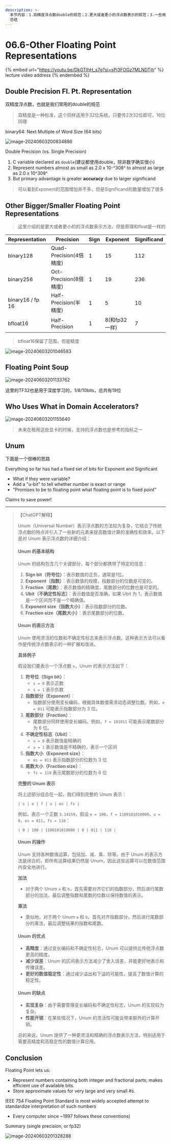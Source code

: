 ```yaml
---
description: >-
  本节内容：1.双精度浮点数double的规范；2.更大或者更小的浮点数表示的规范；3.一些用于ML和加速器的浮点数；4. 新型的浮点数表示方式Unum；5.
  总结
---
```


# 06.6-Other Floating Point Representations

{% embed url="https://youtu.be/DkGTIhH_s7g?si=sPj3FOGz7MLNDTjh" %}
lecture video address
{% endembed %}

## Double Precision Fl. Pt. Representation

双精度浮点数，也就是我们常用的double的规范

> 双精度是一种标准，这个同样适用于32位系统，只要传2次32位即可，16位同理

binary64: Next Multiple of Word Size (64 bits)

![image-20240603200834886](.image/image-20240603200834886.png)

Double Precision (vs. Single Precision)

1. C variable declared as `double`(建议都使用double，除非数字确实很小)
2. Represent numbers almost as small as 2.0 x 10-^308^ to almost as large as 2.0 x 10^308^
3. But primary advantage is greater **accuracy** due to larger significand

> 可以看到Exponent的范围增加并不多，但是Significand的数量增加了很多

## Other Bigger/Smaller Floating Point Representations

> 这里介绍的是更大或者更小的的浮点数表示方法，但是原理和float是一样的

| Representation   | Precision            | Sign | Exponent   | Significand |
| ---------------- | -------------------- | ---- | ---------- | ----------- |
| binary128        | Quad-Precision(4倍精度) | 1    | 15         | 112         |
| binary256        | Oct-Precision(8倍精度)  | 1    | 19         | 236         |
| binary16 / fp 16 | Half-Precision(半精度)  | 1    | 5          | 10          |
| bfloat16         | Half-Precision       | 1    | 8(和fp32一样) | 7           |

> bfloat16保留了范围，但是精度

![image-20240603201046583](.image/image-20240603201046583.png)

## Floating Point Soup

![image-20240603201133762](.image/image-20240603201133762.png)

这里的TF32也是用于深度学习的，1/8/10bits，总共有19位

## Who Uses What in Domain Accelerators?

![image-20240603201155640](.image/image-20240603201155640.png)

> 未来在租用这些显卡的时候，支持的浮点数也是参考的指标之一

## Unum

下面是一个很棒的思路

Everything so far has had a fixed set of bits for Exponent and Significant

* What if they were variable?
* Add a "u-bit" to tell whether number is exact or range
* "Promises to be to floating point what floating point is to fixed point"

Claims to save power!

***

> 【ChatGPT解释】
>
> Unum（Universal Number）表示浮点数的方法较为复杂，它结合了传统浮点数的特点并引入了一些新的元素来提高数值计算的准确性和效率。以下是对 Unum 表示浮点数的详细介绍：
>
> #### Unum 的基本结构
>
> Unum 的结构包含几个关键部分，每个部分都携带了特定的信息：
>
> 1. **Sign bit（符号位）**：表示数值的正负，通常是1位。
> 2. **Exponent（指数）**：表示数值的规模，指数部分的位数是可变的。
> 3. **Fraction（尾数）**：表示数值的精确度，尾数部分的位数也是可变的。
> 4. **Ubit（不确定性标志）**：表示数值是否准确，如果 Ubit 为 1，表示数值是一个区间而不是一个精确值。
> 5. **Exponent size（指数大小）**：表示指数部分的位数。
> 6. **Fraction size（尾数大小）**：表示尾数部分的位数。
>
> #### Unum 的表示方法
>
> Unum 使用灵活的位数和不确定性标志来表示浮点数。这种表示方法可以看作是传统浮点数表示的一种扩展和改进。
>
> **具体例子**
>
> 假设我们要表示一个浮点数 `x`，Unum 的表示方法如下：
>
> 1. **符号位（Sign bit）**：
>    * `s = 0` 表示正数
>    * `s = 1` 表示负数
> 2. **指数部分（Exponent）**：
>    * 指数部分使用变长编码，根据具体数值需求动态调整位数。例如，`e = 011` 可能表示指数部分为 3 位。
> 3. **尾数部分（Fraction）**：
>    * 尾数部分同样使用变长编码。例如，`f = 101011` 可能表示尾数部分为 6 位。
> 4. **不确定性标志（Ubit）**：
>    * `u = 0` 表示数值是精确的
>    * `u = 1` 表示数值是不精确的，表示一个区间
> 5. **指数大小（Exponent size）**：
>    * `es = 011` 表示指数部分的位数为 3 位
> 6. **尾数大小（Fraction size）**：
>    * `fs = 110` 表示尾数部分的位数为 6 位
>
> **完整的 Unum 表示**
>
> 将上述部分组合在一起，我们得到完整的 Unum 表示：
>
> ```
> | s | e | f | u | es | fs |
> ```
>
> 例如，表示一个正数 `3.14159`，假设 `e = 100`，`f = 1100101010000`，`u = 0`，`es = 011`，`fs = 110`：
>
> ```
> | 0 | 100 | 1100101010000 | 0 | 011 | 110 |
> ```
>
> #### Unum 的操作
>
> Unum 支持各种数值运算，包括加、减、乘、除等。由于 Unum 的表示方法是闭合的，即所有运算结果仍然是 Unum，因此这些运算可以在数值范围内安全地进行。
>
> **加法**
>
> * 对于两个 Unum `a` 和 `b`，首先需要对齐它们的指数部分，然后进行尾数部分的加法，最后调整指数和尾数的位数以保持数值的表示。
>
> **乘法**
>
> * 类似地，对于两个 Unum `a` 和 `b`，首先对齐指数部分，然后进行尾数部分的乘法，最后调整结果的指数和尾数。
>
> #### Unum 的优点
>
> * **高精度**：通过变长编码和不确定性标志，Unum 可以提供比传统浮点数更高的精度。
> * **减少误差**：Unum 的区间表示方法减少了舍入误差，并能更好地表示和传播误差。
> * **更好的数值稳定性**：通过减少溢出和下溢的可能性，提高了数值计算的稳定性。
>
> #### Unum 的缺点
>
> * **实现复杂**：由于需要管理变长编码和不确定性标志，Unum 的实现较为复杂。
> * **性能开销**：在某些情况下，Unum 的灵活性可能会带来额外的计算开销。
>
> 总的来说，Unum 提供了一种更灵活和精确的浮点数表示方法，特别适用于需要高精度和高稳定性的数值计算应用。

## Conclusion

Floating Point lets us:

* Represent numbers containing both integer and fractional parts; makes efficient use of available bits.
* Store approximate values for very large and very small #s.

IEEE 754 Floating Point Standard is most widely accepted attempt to standardize interpretation of such numbers

* Every computer since \~1997 follows these conventions)

Summary (single precision, or fp32)

![image-20240603201328288](.image/image-20240603201328288.png)

